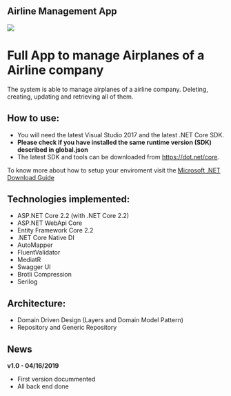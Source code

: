 ## Airline Management App
<a href="https://ci.appveyor.com/project/munizig/airlinesolution">
  <img src="https://ci.appveyor.com/api/projects/status/6c5d936mm77yoycn/branch/master?svg=true" />
</a> 

# Full App to manage Airplanes of a Airline company

The system is able to manage airplanes of a airline company. Deleting, creating, updating and retrieving all of them.



## How to use:
- You will need the latest Visual Studio 2017 and the latest .NET Core SDK.
- **Please check if you have installed the same runtime version (SDK) described in global.json**
- The latest SDK and tools can be downloaded from https://dot.net/core.

To know more about how to setup your enviroment visit the [Microsoft .NET Download Guide](https://www.microsoft.com/net/download)

## Technologies implemented:

- ASP.NET Core 2.2 (with .NET Core 2.2)
- ASP.NET WebApi Core
- Entity Framework Core 2.2
- .NET Core Native DI
- AutoMapper
- FluentValidator
- MediatR
- Swagger UI
- Brotli Compression
- Serilog

## Architecture:

- Domain Driven Design (Layers and Domain Model Pattern)
- Repository and Generic Repository

## News

**v1.0 - 04/16/2019**
- First version docummented
- All back end done
